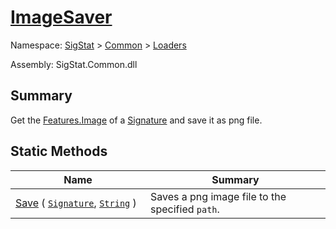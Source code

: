 # [ImageSaver](./ImageSaver.md)

Namespace: [SigStat]() > [Common](./../README.md) > [Loaders](./README.md)

Assembly: SigStat.Common.dll

## Summary
Get the [Features.Image](https://github.com/hargitomi97/sigstat/blob/master/docs/md/SigStat/Common/Features.md) of a [Signature](https://github.com/hargitomi97/sigstat/blob/master/docs/md/SigStat/Common/Signature.md) and save it as png file.

## Static Methods

| Name | Summary | 
| --- | --- | 
| [Save](./Methods/ImageSaver-100663886.md) ( [`Signature`](./../Signature.md), [`String`](https://docs.microsoft.com/en-us/dotnet/api/System.String) )<div style="width: 200px">| Saves a png image file to the specified `path`.<div style="width: 200px">| <br>


